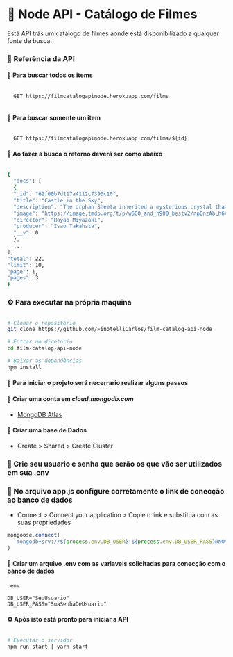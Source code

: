 # 🎥 Node API - Catálogo de Filmes

Está API trás um catálogo de filmes aonde está disponibilizado a qualquer fonte de busca.

### 🔗 Referência da API


#### 📒 Para buscar todos os items


```http

  GET https://filmcatalogapinode.herokuapp.com/films
  
```


#### 📒 Para buscar somente um item


```http

  GET https://filmcatalogapinode.herokuapp.com/films/${id}

```

#### 📒 Ao fazer a busca o retorno deverá ser como abaixo


```bash

{
  "docs": [
  {
  "_id": "62f00b7d117a4112c7390c10",
  "title": "Castle in the Sky",
  "description": "The orphan Sheeta inherited a mysterious crystal that links her to the mythical sky-kingdom of Laputa. With the help of resourceful Pazu and a rollicking band of sky pirates, she makes her way to the ruins of the once-great civilization. Sheeta and Pazu must outwit the evil Muska, who plans to use Laputa's science to make himself ruler of the world.",
  "image": "https://image.tmdb.org/t/p/w600_and_h900_bestv2/npOnzAbLh6VOIu3naU5QaEcTepo.jpg",
  "director": "Hayao Miyazaki",
  "producer": "Isao Takahata",
  "__v": 0
  },
  ...
],
"total": 22,
"limit": 10,
"page": 1,
"pages": 3
}

```


### ⚙ Para executar na própria maquina


```bash

# Clonar o repositório
git clone https://github.com/FinotelliCarlos/film-catalog-api-node

# Entrar no diretório
cd film-catalog-api-node

# Baixar as dependências
npm install

```

#### 👟 Para iniciar o projeto será necerrario realizar alguns passos

#### 🧾 Criar uma conta em **_cloud.mongodb.com_**

- [MongoDB Atlas](https://cloud.mongodb.com/)

#### 🧾 Criar uma base de Dados

- Create > Shared > Create Cluster

### 🧾 Crie seu usuario e senha que serão os que vão ser utilizados em sua .env

### 🧾 No arquivo app.js configure corretamente o link de conecção ao banco de dados

- Connect > Connect your application > Copie o link e substitua com as suas propriedades

```js
mongoose.connect(
  `mongodb+srv://${process.env.DB_USER}:${process.env.DB_USER_PASS}@NOMEDOSEUCLUSTER.IDREF.mongodb.net/?retryWrites=true&w=majority`
)
```

#### 🧾 Criar um arquivo .env com as variaveis solicitadas para conecção com o banco de dados

```
.env

DB_USER="SeuUsuario"
DB_USER_PASS="SuaSenhaDeUsuario"

```

#### ⚙ Após isto está pronto para iniciar a API

```bash

# Executar o servidor
npm run start | yarn start

```
